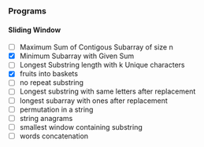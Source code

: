 <h3> Programs </p>

<h4>Sliding Window </h4>

- [ ] Maximum Sum of Contigous Subarray of size n
- [x] Minimum Subarray with Given Sum
- [ ] Longest Substring length with k Unique characters
- [x] fruits into baskets
- [ ] no repeat substring
- [ ] Longest substring with same letters after replacement
- [ ] longest subarray with ones after replacement
- [ ] permutation in a string
- [ ] string anagrams
- [ ] smallest window containing substring
- [ ] words concatenation